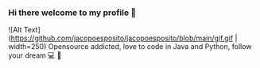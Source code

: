 ### Hi there welcome to my profile 👋

![Alt Text](https://github.com/jacopoesposito/jacopoesposito/blob/main/gif.gif | width=250)
Opensource addicted, love to code in Java and Python, follow your dream 💻 🌈

<!--
**jacopoesposito/jacopoesposito** is a ✨ _special_ ✨ repository because its `README.md` (this file) appears on your GitHub profile.

Here are some ideas to get you started:

- 🔭 I’m currently working on ...
- 🌱 I’m currently learning ...
- 👯 I’m looking to collaborate on ...
- 🤔 I’m looking for help with ...
- 💬 Ask me about ...
- 📫 How to reach me: ...
- 😄 Pronouns: ...
- ⚡ Fun fact: ...
-->
